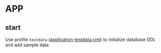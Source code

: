APP
===

start
----
Use profile `testdata` ([application-testdata.yml](src/main/resources/application-testdata.yml)) to initialize database DDL and add sample data